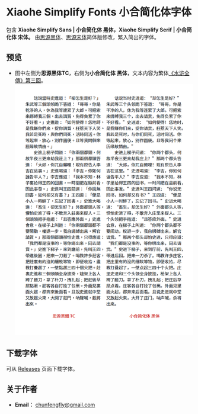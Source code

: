 # Xiaohe Simplify Fonts 小合简化体字体
包含 **Xiaohe Simplify Sans | 小合简化体 黑体，Xiaohe Simplify Serif | 小合简化体 宋体。**
由[思源黑体](https://github.com/adobe-fonts/source-han-sans)、[思源宋体](https://github.com/adobe-fonts/source-han-serif)简体版修改，繁入简出的字体。
## 预览
- 图中左侧为**思源黑体TC**，右侧为**小合简化体 黑体**，文本内容为繁体[《水滸全傳》第三回](http://open-lit.com/html/lit/19/875.html)。
![image](./pic/XiaohePic001.png)  
## 下载字体
可从 [Releases](https://github.com/GuiWonder/XiaoheSimplifyFonts/releases) 页面下载字体。

## 关于作者
- **Email：** chunfengfly@gmail.com
